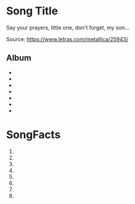 # Song Title

Say your prayers, little one, don't forget, my son...

Source: https://www.letras.com/metallica/25943/

## Album

- 
- 
- 
- 
- 
- 
- 

# SongFacts

1. 
2. 
3. 
4. 
5. 
6.
7.
8.
